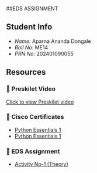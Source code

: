 ##EDS ASSIGNMENT

## Student Info
- *Name:* Aparna Ananda Dongale
- *Roll No:* ME14  
- *PRN No:* 202401090055  

## Resources

### 🎥 Preskilet Video
[Click to view Preskilet video](https://preskilet.com/67f29e6fc7c642001d824019)

### 📄 Cisco Certificates
- [Python Essentials 1 ](Cisco%20certificate%201.pdf)
- [Python Essentials 1 ](Cisco%20certificate%202.pdf)

### 📝 EDS Assignment
- [Activity No-1 (Theory)](./EDS_THEORY_ACTIVITY_NO-1.pdf)
